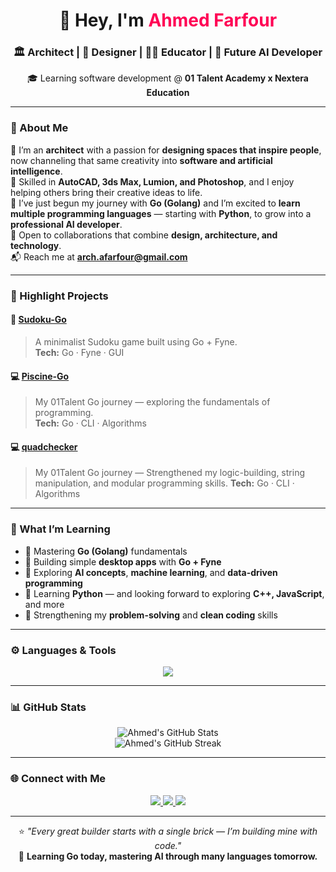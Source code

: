 <h1 align="center">👋 Hey, I'm <span style="color:#ff0055;">Ahmed Farfour</span></h1>

<h3 align="center">🏛️ Architect | 🎨 Designer | 👨‍🏫 Educator | 🤖 Future AI Developer</h3>

<p align="center">
  🎓 Learning software development @ <strong>01 Talent Academy x Nextera Education</strong>  
</p>

---

### 🧭 About Me  

💫 I’m an **architect** with a passion for **designing spaces that inspire people**, now channeling that same creativity into **software and artificial intelligence**.  
🧱 Skilled in **AutoCAD, 3ds Max, Lumion, and Photoshop**, and I enjoy helping others bring their creative ideas to life.  
🚀 I’ve just begun my journey with **Go (Golang)** and I’m excited to **learn multiple programming languages** — starting with **Python**, to grow into a **professional AI developer**.  
🤝 Open to collaborations that combine **design, architecture, and technology**.  
📬 Reach me at **arch.afarfour@gmail.com**

---

### 🧩 Highlight Projects  

#### 🧠 [Sudoku-Go](https://github.com/AFarfourCode/Sudoku-Game)  
> A minimalist Sudoku game built using Go + Fyne.  
> **Tech:** Go · Fyne · GUI  

#### 💻 [Piscine-Go](https://github.com/AFarfourCode/piscine-go)  
> My 01Talent Go journey — exploring the fundamentals of programming.  
> **Tech:** Go · CLI · Algorithms

#### 💻 [quadchecker](https://github.com/AFarfourCode/quadchecker)  
> My 01Talent Go journey — Strengthened my logic-building, string manipulation, and modular programming skills. 
> **Tech:** Go · CLI · Algorithms  

---

### 🌱 What I’m Learning  

- 📘 Mastering **Go (Golang)** fundamentals  
- 🧩 Building simple **desktop apps** with **Go + Fyne**  
- 🤖 Exploring **AI concepts**, **machine learning**, and **data-driven programming**  
- 🐍 Learning **Python** — and looking forward to exploring **C++, JavaScript**, and more  
- 🧠 Strengthening my **problem-solving** and **clean coding** skills  

---

### ⚙️ Languages & Tools  

<p align="center">
  <img src="https://skillicons.dev/icons?i=go,python,git,github,autocad,ps,vscode" />
</p>

---

### 📊 GitHub Stats  

<p align="center">
  <img src="https://github-readme-stats.vercel.app/api?username=AFarfourCode&show_icons=true&theme=tokyonight" alt="Ahmed's GitHub Stats" />
  <br/>
  <img src="https://github-readme-streak-stats.herokuapp.com/?user=AFarfourCode&theme=tokyonight" alt="Ahmed's GitHub Streak" />
</p>

---

### 🌐 Connect with Me  

<p align="center">
  <a href="mailto:arch.afarfour@gmail.com">
    <img src="https://img.shields.io/badge/Email-D14836?style=for-the-badge&logo=gmail&logoColor=white">
  </a>
  <a href="https://www.linkedin.com/in/ahmed-farfour-65a196187/">
    <img src="https://img.shields.io/badge/LinkedIn-0077B5?style=for-the-badge&logo=linkedin&logoColor=white">
  </a>
  <a href="https://github.com/AFarfourCode">
    <img src="https://img.shields.io/badge/GitHub-181717?style=for-the-badge&logo=github&logoColor=white">
  </a>
</p>

---

<p align="center">
  ⭐ <em>"Every great builder starts with a single brick — I’m building mine with code."</em>  
  <br/>  
  🧩 <strong>Learning Go today, mastering AI through many languages tomorrow.</strong>
</p>



